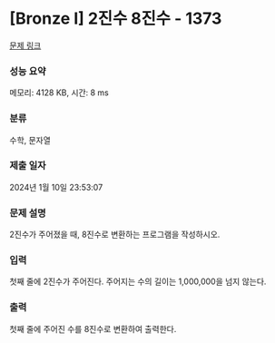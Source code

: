# [Bronze I] 2진수 8진수 - 1373 

[문제 링크](https://www.acmicpc.net/problem/1373) 

### 성능 요약

메모리: 4128 KB, 시간: 8 ms

### 분류

수학, 문자열

### 제출 일자

2024년 1월 10일 23:53:07

### 문제 설명

<p>2진수가 주어졌을 때, 8진수로 변환하는 프로그램을 작성하시오.</p>

### 입력 

 <p>첫째 줄에 2진수가 주어진다. 주어지는 수의 길이는 1,000,000을 넘지 않는다.</p>

### 출력 

 <p>첫째 줄에 주어진 수를 8진수로 변환하여 출력한다.</p>

